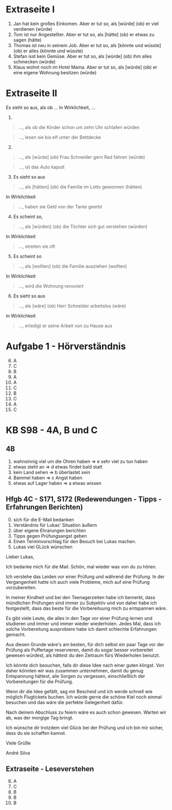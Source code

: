 # Extraseite I

1. Jan hat kein großes Einkomen. Aber er tut so, als [würde] (ob) er viel verdienen (würde)
2. Tom ist nur Angestellter. Aber er tut so, als [hätte] (ob) er etwas zu sagen (hätte)
3. Thomas ist neu in seinem Job. Aber er tut so, als [könnte und wüsste] (ob) er alles (könnte und wüsste)
4. Stefan isst kein Gemüse. Aber er tut so, als [würde] (ob) ihm alles schmecken (würde)
5. Klaus wohnt noch im Hotel Mama. Aber er tut so, als [würde] (ob) er eine eigene Wohnung besitzen (würde)

# Extraseite II
Es sieht so aus, als ob ...
In Wirklichkeit, ...

1. 
  >..., als ob die Kinder schon um zehn Uhr schlafen würden

  >..., lesen sie bis elf unter der Bettdecke

2. 
  > ..., als [würde] (ob) Frau Schneider gern Rad fahren (würde)

  > ..., ist das Auto kaputt

3. Es sieht so aus
  > ..., als [hätten] (ob) die Familie im Lotto gewonnen (hätten)

In Wirklichkeit
  > ..., haben sie Geld von der Tante geerbt

4. Es scheint so,
  > ..., als [würden] (ob) die Töchter sich gut verstehen (würden)

In Wirklichkeit
  > ..., streiten sie oft

5. Es scheint so
  > ..., als [wollten] (ob) die Familie ausziehen (wollten)

In Wirklichkeit
  > ..., wird die Wohnung renoviert

6. Es sieht so aus
  > ..., als [wäre] (ob) Herr Schnelder arbeitslos (wäre)

In Wirklichkeit
  > ..., erledigt er seine Arbeit von zu Hause aus

# Aufgabe 1 - Hörverständnis

6. A
7. C
8. B
9. A
10. A
11. C
12. B
13. C
14. A
15. C

# KB S98 - 4A, B und C

## 4B

1. wahnsinnig viel um die Ohren haben => e sehr viel zu tun haben
2. etwas steht an => d etwas findet bald statt
3. kein Land sehen => b überlastet sein
4. Bammel haben => c Angst haben
5. etwas auf Lager haben => a etwas wissen

## Hfgb 4C - S171, S172 (Redewendungen - Tipps - Erfahrungen Berichten)

0. sich für die E-Mail bedanken
1. Verständnis für Lukas' Situation äußern
2. über eigene Ehrarungen berichten
3. Tipps gegen Prüfungsangst geben
4. Einen Terminvorschlag für den Besuch bei Lukas machen.
5. Lukas viel GLück wünschen


Lieber Lukas,

Ich bedanke mich für die Mail. Schön, mal wieder was von du zu hören.

Ich verstehe das Leiden vor einer Prüfung und während der Prüfung. In der Vergangenheit hatte ich auch viele Probleme, mich auf eine Prüfung vorzubereiten.

In meiner Kindheit und bei den Teenagerzeiten habe ich bemerkt, dass mündlichen Prüfungen sind immer zu Subjektiv und von daher habe ich festgestellt, dass das beste für die Vorbereituung mich zu entspannen wäre.

Es gibt viele Leute, die alles in den Tage vor einer Prüfung lernen und studieren und immer und immer wieder wiederholen. Jedes Mal, dass ich solche Vorbereitung ausprobiere habe ich damit schlechte Erfahrungen gemacht.

Aus diesen Grunde wäre's am besten, für dich selbst ein paar Tage vor der Prüfung als Puffertage reservieren, damit du sogar besser vorbereitet gewesen würdest, als hättest du den Zeitraum fürs Wiederholen benutzt.

Ich könnte dich besuchen, falls dir diese Idee nach einer guten klingst. Von daher könnten wir was zusammen unternehmen, damit du genug Entspannung hättest, alle Sorgen zu vergessen, einschließlich der Vorbereitungen für die Prüfung.

Wenn dir die Idee gefällt, sag mir Bescheid und ich werde schnell wie möglich Flugtickets buchen. Ich würde gerne die schöne Kiel noch einmal besuchen und das wäre die perfekte Gelegenheit dafür.

Nach deinem Abschluss zu feiern wäre es auch schon gewesen. Warten wir ab, was der morgige Tag bringt.

Ich wünsche dir trotzdem viel Glück bei der Prüfung und ich bin mir sicher, dass du sie schaffen kannst.

Viele Grüße

André Silva

## Extraseite - Leseverstehen 

6. A
7. C
8. B
9. B
10. B
